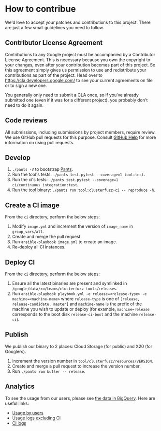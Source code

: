 How to contribue
====================================

We'd love to accept your patches and contributions to this project. There are
just a few small guidelines you need to follow.


Contributor License Agreement
---------------------------------

Contributions to any Google project must be accompanied by a Contributor License
Agreement. This is necessary because you own the copyright to your changes, even
after your contribution becomes part of this project. So this agreement simply
gives us permission to use and redistribute your contributions as part of the
project. Head over to <https://cla.developers.google.com/> to see your current
agreements on file or to sign a new one.

You generally only need to submit a CLA once, so if you've already submitted one
(even if it was for a different project), you probably don't need to do it
again.


Code reviews
--------------

All submissions, including submissions by project members, require review. We
use GitHub pull requests for this purpose. Consult [GitHub Help] for more
information on using pull requests.

[GitHub Help]: https://help.github.com/articles/about-pull-requests/


Develop
------------

1. `./pants -V` to bootstrap [Pants](http://www.pantsbuild.org/).
2. Run the tool's tests: `./pants test.pytest --coverage=1 tool:test`.
3. Run the ci's tests: `./pants test.pytest --coverage=1 ci/continuous_integration:test`.
4. Run the tool binary: `./pants run tool:clusterfuzz-ci -- reproduce -h`.


Create a CI image
------------------

From the `ci` directory, perform the below steps:

1. Modify `image.yml` and increment the version of `image_name` in `group_vars/all`.
2. Create and merge the pull request.
3. Run `ansible-playbook image.yml` to create an image.
4. Re-deploy all CI instances.


Deploy CI
------------

From the `ci` directory, perform the below steps:

1. Ensure all the latest binaries are present and symlinked in
   `/google/data/ro/teams/clusterfuzz-tools/releases`.
2. Run `ansible-playbook playbook.yml -e release=<release-type> -e machine=<machine-name>`
   where `release-type` is one of `[release, release-candidate, master]` and
   `machine-name` is the prefix of the machine you wish to update or deploy
   (for example, `machine=release` corresponds to the boot disk
   `release-ci-boot` and the machine `release-ci`).


Publish
----------

We publish our binary to 2 places: Cloud Storage (for public) and X20 (for Googlers).

1. Increment the version number in `tool/clusterfuzz/resources/VERSION`.
2. Create and merge a pull request to increase the version number.
3. Run `./pants run butler -- release`.


Analytics
--------------

To see the usage from our users, please see [the data in BigQuery](https://bigquery.cloud.google.com/table/clusterfuzz-tools:usage.client_20170612).
Here are useful links:

- [Usage by users](https://bigquery.cloud.google.com/results/clusterfuzz-tools:bquijob_53154b17_15c69c10d81)
- [Usage logs excluding
  CI](https://pantheon.corp.google.com/logs/viewer?project=clusterfuzz-tools&organizationId=433637338589&minLogLevel=0&expandAll=false&resource=project&logName=projects%2Fclusterfuzz-tools%2Flogs%2Fclient&advancedFilter=resource.type%3D%22project%22%0AlogName%3D%22projects%2Fclusterfuzz-tools%2Flogs%2Fclient%22%0AjsonPayload.user!%3D%22CI%22)
- [CI
  logs](https://pantheon.corp.google.com/logs/viewer?project=clusterfuzz-tools&organizationId=433637338589&minLogLevel=0&expandAll=false&resource=project&logName=projects%2Fclusterfuzz-tools%2Flogs%2Fci)

